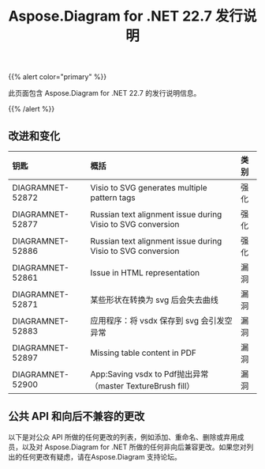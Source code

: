 ﻿---
title: Aspose.Diagram for .NET 22.7 发行说明
type: docs
weight: 21
url: /zh/net/aspose-diagram-for-net-22-7-release-notes/
---
{{% alert color="primary" %}} 

此页面包含 Aspose.Diagram for .NET 22.7 的发行说明信息。

{{% /alert %}} 
## **改进和变化**

|**钥匙**|**概括**|**类别**|
|:- |:- |:- |
|DIAGRAMNET-52872|Visio to SVG generates multiple pattern tags|强化|
|DIAGRAMNET-52877|Russian text alignment issue during Visio to SVG conversion|强化|
|DIAGRAMNET-52886|Russian text alignment issue during Visio to SVG conversion|强化|
|DIAGRAMNET-52861|Issue in HTML representation|漏洞|
|DIAGRAMNET-52871|某些形状在转换为 svg 后会失去曲线|漏洞|
|DIAGRAMNET-52883|应用程序：将 vsdx 保存到 svg 会引发空异常|漏洞|
|DIAGRAMNET-52897|Missing table content in PDF|漏洞|
|DIAGRAMNET-52900|App:Saving vsdx to Pdf抛出异常（master TextureBrush fill）|漏洞|

## **公共 API 和向后不兼容的更改**
以下是对公众 API 所做的任何更改的列表，例如添加、重命名、删除或弃用成员，以及对 Aspose.Diagram for .NET 所做的任何非向后兼容更改。如果您对列出的任何更改有疑虑，请在Aspose.Diagram 支持论坛。